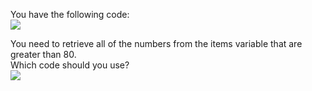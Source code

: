 ﻿You have the following code:\
[![](https://cdn.briefmenow.org/wp-content/uploads/70-483-v2/218.jpg)](https://cdn.briefmenow.org/wp-content/uploads/70-483-v2/218.jpg)

You need to retrieve all of the numbers from the items variable that are greater than 80.\
Which code should you use?\
[![](https://cdn.briefmenow.org/wp-content/uploads/70-483-v2/219.jpg)](https://cdn.briefmenow.org/wp-content/uploads/70-483-v2/219.jpg)